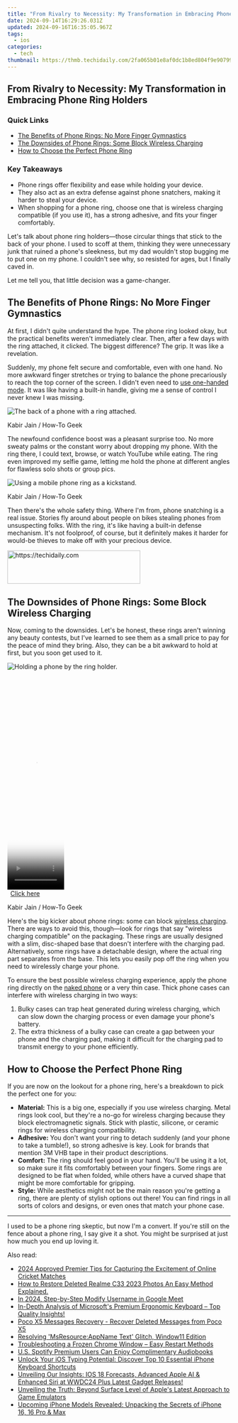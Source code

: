 ```yaml
---
title: "From Rivalry to Necessity: My Transformation in Embracing Phone Ring Holders"
date: 2024-09-14T16:29:26.031Z
updated: 2024-09-16T16:35:05.967Z
tags:
  - ios
categories:
  - tech
thumbnail: https://thmb.techidaily.com/2fa065b01e8af0dc1b8ed804f9e907992c266eafc79a7e5299f5ab35185928a4.jpg
---
```


## From Rivalry to Necessity: My Transformation in Embracing Phone Ring Holders

### Quick Links

* [The Benefits of Phone Rings: No More Finger Gymnastics](https://youtube-help.techidaily.com/2024-approved-the-art-of-digital-library-step-by-step-guide-for-your-youtube-saved-playlist/)
* [The Downsides of Phone Rings: Some Block Wireless Charging](https://fox-hovers.techidaily.com/in-2024-mastering-the-art-of-memetics-a-9gag-creators-manual/)
* [How to Choose the Perfect Phone Ring](https://facebook-video-recording.techidaily.com/new-maximize-your-engagement-with-full-screen-facebook-videos-for-2024/)

### Key Takeaways

* Phone rings offer flexibility and ease while holding your device.
* They also act as an extra defense against phone snatchers, making it harder to steal your device.
* When shopping for a phone ring, choose one that is wireless charging compatible (if you use it), has a strong adhesive, and fits your finger comfortably.

 Let's talk about phone ring holders—those circular things that stick to the back of your phone. I used to scoff at them, thinking they were unnecessary junk that ruined a phone's sleekness, but my dad wouldn't stop bugging me to put one on my phone. I couldn't see why, so resisted for ages, but I finally caved in.

 Let me tell you, that little decision was a game-changer.

##  The Benefits of Phone Rings: No More Finger Gymnastics

 At first, I didn't quite understand the hype. The phone ring looked okay, but the practical benefits weren't immediately clear. Then, after a few days with the ring attached, it clicked. The biggest difference? The grip. It was like a revelation.

 Suddenly, my phone felt secure and comfortable, even with one hand. No more awkward finger stretches or trying to balance the phone precariously to reach the top corner of the screen. I didn't even need to [use one-handed mode](https://youtube-docs.techidaily.com/24-unveiling-the-most-effective-honestly-approved-promotion-strategies/). It was like having a built-in handle, giving me a sense of control I never knew I was missing.

![The back of a phone with a ring attached.](https://static1.howtogeekimages.com/wordpress/wp-content/uploads/wm/2024/05/mobile-ring-kickstand-2.jpg) 

Kabir Jain / How-To Geek

 The newfound confidence boost was a pleasant surprise too. No more sweaty palms or the constant worry about dropping my phone. With the ring there, I could text, browse, or watch YouTube while eating. The ring even improved my selfie game, letting me hold the phone at different angles for flawless solo shots or group pics.

![Using a mobile phone ring as a kickstand.](https://static1.howtogeekimages.com/wordpress/wp-content/uploads/wm/2024/05/mobile-ring-kickstand-4.jpg) 

Kabir Jain / How-To Geek

 Then there's the whole safety thing. Where I'm from, phone snatching is a real issue. Stories fly around about people on bikes stealing phones from unsuspecting folks. With the ring, it's like having a built-in defense mechanism. It's not foolproof, of course, but it definitely makes it harder for would-be thieves to make off with your precious device.

<!-- affiliate ads begin -->
<a href="https://25home.pxf.io/c/5597632/2123475/16836" target="_top" id="2123475">
  <img src="//a.impactradius-go.com/display-ad/16836-2123475" border="0" alt="https://techidaily.com" width="300" height="75"/>
</a>
<img height="0" width="0" src="https://25home.pxf.io/i/5597632/2123475/16836" style="position:absolute;visibility:hidden;" border="0" />
<!-- affiliate ads end -->

##  The Downsides of Phone Rings: Some Block Wireless Charging

 Now, coming to the downsides. Let's be honest, these rings aren't winning any beauty contests, but I've learned to see them as a small price to pay for the peace of mind they bring. Also, they can be a bit awkward to hold at first, but you soon get used to it.

![Holding a phone by the ring holder.](https://static1.howtogeekimages.com/wordpress/wp-content/uploads/wm/2024/05/mobile-ring-kickstand-3.jpg) 

<!-- affiliate ads begin -->
<span id="1993647">
					<video width="128" height="480" style="cursor:pointer"
           poster="//a.impactradius-go.com/display-clicktoplayimage/1993647.png"
           onclick="if(!this.playClicked){this.play();this.setAttribute('controls',true);this.playClicked=true;}">
	   <source src="//a.impactradius-go.com/display-ad/22993-1993647">
	   <img src="//a.impactradius-go.com/display-clicktoplayimage/1993647.png" style="border: none; height: 100%; width: 100%; object-fit: contain">
	</video>
	<div style="width:80px;text-align:center"><a href="javascript:window.open(decodeURIComponent('https%3A%2F%2Fhomestyler.sjv.io%2Fc%2F5597632%2F1993647%2F22993'), '_blank');void(0);">Click here</a></div>
</span>
<img height="0" width="0" src="https://imp.pxf.io/i/5597632/1993647/22993" style="position:absolute;visibility:hidden;" border="0" />
<!-- affiliate ads end -->

Kabir Jain / How-To Geek

 Here's the big kicker about phone rings: some can block [wireless charging](https://change-location.techidaily.com/detailed-guide-of-ispoofer-for-pogo-installation-on-xiaomi-redmi-a2plus-drfone-by-drfone-virtual-android/). There are ways to avoid this, though—look for rings that say "wireless charging compatible" on the packaging. These rings are usually designed with a slim, disc-shaped base that doesn't interfere with the charging pad. Alternatively, some rings have a detachable design, where the actual ring part separates from the base. This lets you easily pop off the ring when you need to wirelessly charge your phone.

 To ensure the best possible wireless charging experience, apply the phone ring directly on the [naked phone](https://fox-glue.techidaily.com/unleashing-the-full-potential-of-game-characters-with-voice-alteration-strategies-free/) or a very thin case. Thick phone cases can interfere with wireless charging in two ways:

1. Bulky cases can trap heat generated during wireless charging, which can slow down the charging process or even damage your phone's battery.
2. The extra thickness of a bulky case can create a gap between your phone and the charging pad, making it difficult for the charging pad to transmit energy to your phone efficiently.

##  How to Choose the Perfect Phone Ring

 If you are now on the lookout for a phone ring, here's a breakdown to pick the perfect one for you:

* **Material:** This is a big one, especially if you use wireless charging. Metal rings look cool, but they're a no-go for wireless charging because they block electromagnetic signals. Stick with plastic, silicone, or ceramic rings for wireless charging compatibility.
* **Adhesive:** You don't want your ring to detach suddenly (and your phone to take a tumble!), so strong adhesive is key. Look for brands that mention 3M VHB tape in their product descriptions.
* **Comfort:** The ring should feel good in your hand. You'll be using it a lot, so make sure it fits comfortably between your fingers. Some rings are designed to be flat when folded, while others have a curved shape that might be more comfortable for gripping.
* **Style:** While aesthetics might not be the main reason you're getting a ring, there are plenty of stylish options out there! You can find rings in all sorts of colors and designs, or even ones that match your phone case.

---

 I used to be a phone ring skeptic, but now I'm a convert. If you're still on the fence about a phone ring, I say give it a shot. You might be surprised at just how much you end up loving it.

<ins class="adsbygoogle"
     style="display:block"
     data-ad-format="autorelaxed"
     data-ad-client="ca-pub-7571918770474297"
     data-ad-slot="1223367746"></ins>

<ins class="adsbygoogle"
     style="display:block"
     data-ad-client="ca-pub-7571918770474297"
     data-ad-slot="8358498916"
     data-ad-format="auto"
     data-full-width-responsive="true"></ins>

<span class="atpl-alsoreadstyle">Also read:</span>
<div><ul>
<li><a href="https://fox-helps.techidaily.com/2024-approved-premier-tips-for-capturing-the-excitement-of-online-cricket-matches/"><u>2024 Approved Premier Tips for Capturing the Excitement of Online Cricket Matches</u></a></li>
<li><a href="https://blog-min.techidaily.com/how-to-restore-deleted-realme-c33-2023-photos-an-easy-method-explained-by-fonelab-android-recover-photos/"><u>How to Restore Deleted Realme C33 2023 Photos An Easy Method Explained.</u></a></li>
<li><a href="https://digital-screen-recording.techidaily.com/in-2024-step-by-step-modify-username-in-google-meet/"><u>In 2024, Step-by-Step Modify Username in Google Meet</u></a></li>
<li><a href="https://buynow-help.techidaily.com/1722892759892-in-depth-analysis-of-microsofts-premium-ergonomic-keyboard-top-quality-insights/"><u>In-Depth Analysis of Microsoft's Premium Ergonomic Keyboard – Top Quality Insights!</u></a></li>
<li><a href="https://review-topics.techidaily.com/poco-x5-messages-recovery-recover-deleted-messages-from-poco-x5-by-fonelab-android-recover-messages/"><u>Poco X5 Messages Recovery - Recover Deleted Messages from Poco X5</u></a></li>
<li><a href="https://win11.techidaily.com/resolving-msresourceappname-text-glitch-window11-edition/"><u>Resolving 'MsResource:AppName Text' Glitch, Window11 Edition</u></a></li>
<li><a href="https://common-error.techidaily.com/troubleshooting-a-frozen-chrome-window-easy-restart-methods/"><u>Troubleshooting a Frozen Chrome Window – Easy Restart Methods</u></a></li>
<li><a href="https://os-tips.techidaily.com/us-spotify-premium-users-can-enjoy-complimentary-audiobooks/"><u>U.S. Spotify Premium Users Can Enjoy Complimentary Audiobooks</u></a></li>
<li><a href="https://os-tips.techidaily.com/unlock-your-ios-typing-potential-discover-top-10-essential-iphone-keyboard-shortcuts/"><u>Unlock Your iOS Typing Potential: Discover Top 10 Essential iPhone Keyboard Shortcuts</u></a></li>
<li><a href="https://os-tips.techidaily.com/unveiling-our-insights-ios-18-forecasts-advanced-apple-ai-and-enhanced-siri-at-wwdc24-plus-latest-gadget-releases/"><u>Unveiling Our Insights: IOS 18 Forecasts, Advanced Apple AI & Enhanced Siri at WWDC24 Plus Latest Gadget Releases!</u></a></li>
<li><a href="https://os-tips.techidaily.com/unveiling-the-truth-beyond-surface-level-of-apples-latest-approach-to-game-emulators/"><u>Unveiling the Truth: Beyond Surface Level of Apple's Latest Approach to Game Emulators</u></a></li>
<li><a href="https://os-tips.techidaily.com/upcoming-iphone-models-revealed-unpacking-the-secrets-of-iphone-16-16-pro-and-max/"><u>Upcoming iPhone Models Revealed: Unpacking the Secrets of iPhone 16, 16 Pro & Max</u></a></li>
</ul></div>

